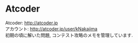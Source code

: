 # Atcoder
Atcoder: http://atcoder.jp</br>
アカウント: http://atcoder.jp/user/kNakajima</br>
初期の頃に解いた問題, コンテスト攻略のメモを管理しています.
